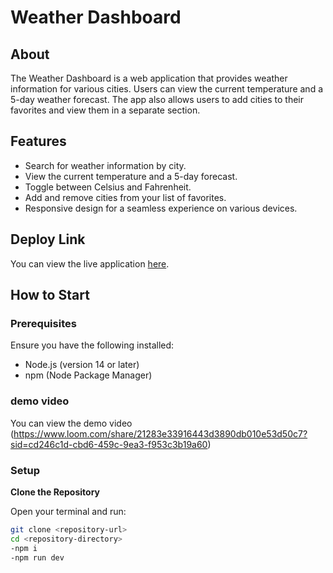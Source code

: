 # Weather Dashboard

## About

The Weather Dashboard is a web application that provides weather information for various cities. Users can view the current temperature and a 5-day weather forecast. The app also allows users to add cities to their favorites and view them in a separate section.

## Features

- Search for weather information by city.
- View the current temperature and a 5-day forecast.
- Toggle between Celsius and Fahrenheit.
- Add and remove cities from your list of favorites.
- Responsive design for a seamless experience on various devices.

## Deploy Link

You can view the live application [here](https://weather-khaki-iota.vercel.app/).

## How to Start

### Prerequisites

Ensure you have the following installed:
- Node.js (version 14 or later)
- npm (Node Package Manager)

### demo video
  You can view the demo video (https://www.loom.com/share/21283e33916443d3890db010e53d50c7?sid=cd246c1d-cbd6-459c-9ea3-f953c3b19a60)
### Setup

 **Clone the Repository**

   Open your terminal and run:
   ```bash
   git clone <repository-url>
   cd <repository-directory>
   -npm i
   -npm run dev
   
  


